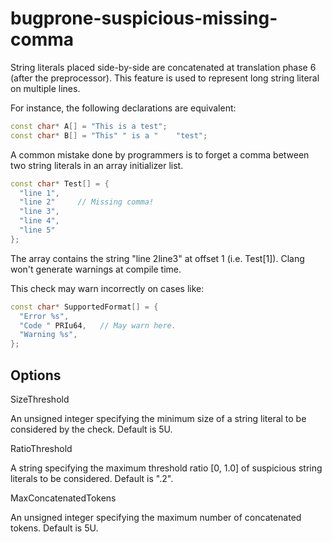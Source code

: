 # bugprone-suspicious-missing-comma

String literals placed side-by-side are concatenated at translation
phase 6 (after the preprocessor). This feature is used to represent long
string literal on multiple lines.

For instance, the following declarations are equivalent:

``` c++
const char* A[] = "This is a test";
const char* B[] = "This" " is a "    "test";
```

A common mistake done by programmers is to forget a comma between two
string literals in an array initializer list.

``` c++
const char* Test[] = {
  "line 1",
  "line 2"     // Missing comma!
  "line 3",
  "line 4",
  "line 5"
};
```

The array contains the string "line 2line3" at offset 1 (i.e.
Test\[1\]). Clang won't generate warnings at compile time.

This check may warn incorrectly on cases like:

``` c++
const char* SupportedFormat[] = {
  "Error %s",
  "Code " PRIu64,   // May warn here.
  "Warning %s",
};
```

## Options

<div class="option">

SizeThreshold

An unsigned integer specifying the minimum size of a string literal to
be considered by the check. Default is
<span class="title-ref">5U</span>.

</div>

<div class="option">

RatioThreshold

A string specifying the maximum threshold ratio \[0, 1.0\] of suspicious
string literals to be considered. Default is
<span class="title-ref">".2"</span>.

</div>

<div class="option">

MaxConcatenatedTokens

An unsigned integer specifying the maximum number of concatenated
tokens. Default is <span class="title-ref">5U</span>.

</div>
